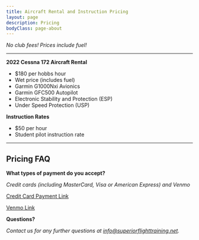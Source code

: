 ```yaml
---
title: Aircraft Rental and Instruction Pricing
layout: page
description: Pricing
bodyClass: page-about
---
```


*No club fees! Prices include fuel!*

---

**2022 Cessna 172 Aircraft Rental**
- $180 per hobbs hour
- Wet price (includes fuel)
- Garmin G1000Nxi Avionics
- Garmin GFC500 Autopilot
- Electronic Stability and Protection (ESP)
- Under Speed Protection (USP)

**Instruction Rates**
- $50 per hour
- Student pilot instruction rate

---

## Pricing FAQ

**What types of payment do you accept?**

*Credit cards (including MasterCard, Visa or American Express) and Venmo*

[Credit Card Payment Link](https://cvlcv04.na1.hubspotlinks.com/Btc/5B+113/cvlcV04/MW-lh55fTkTW1r-8H93kKxhHW8VsNl14CGY7pN3NdJHk3q90JV1-WJV7CgYTVW1Nf1MF4Ynf4PW8zs3HM2PFVLVW7S7Z2w2RTkGKW2n9NND7xyqnqW6LL7SL7JgHfHW99WbXW13HLbPW8ChqrZ3Vy2JtW6_ldX66XdgKvW4rDvGB9hkTqfW46YDc64yV63hW9b_1_W1p-prLW5Dpnpq1CdDh_W3jZWLY6ZGdB9N48Z93CP4zh7W2w9TCP4fCS49Vbc-DG2YP16rW3snMKD6B9BkpW59-SDN2CWqmPW9kpYpf4WL84XVRWcDY7LgK-5W5mWl8w32BDNgVsGB8L699XMgW489jl93yJ_DvW3cLhBZ7v8rHXW3rJSQ66XY95qW7Q0-bL1d2bQ9W86wRkS9354brW8vSGBQ5bqT1X3n7D1)

[Venmo Link](https://venmo.com/SuperiorFlight)

**Questions?**

*Contact us for any further questions at <a href="mailto:info@superiorflighttraining.net">info@superiorflighttraining.net</a>.*

